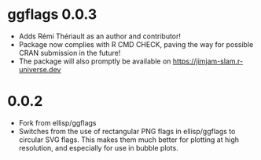 # ggflags 0.0.3

- Adds Rémi Thériault as an author and contributor!
- Package now complies with R CMD CHECK, paving the way for possible CRAN submission in the future!
- The package will also promptly be available on https://jimjam-slam.r-universe.dev

# 0.0.2

- Fork from ellisp/ggflags
- Switches from the use of rectangular PNG flags in ellisp/ggflags to circular SVG flags. This makes them much better for plotting at high resolution, and especially for use in bubble plots.
